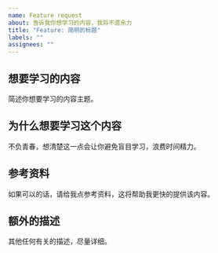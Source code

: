 ```yaml
---
name: Feature request
about: 告诉我你想学习的内容，我将不遗余力
title: "Feature: 简明的标题"
labels: ""
assignees: ""
---
```


## 想要学习的内容

简述你想要学习的内容主题。

## 为什么想要学习这个内容

不负青春，想清楚这一点会让你避免盲目学习，浪费时间精力。

## 参考资料

如果可以的话，请给我点参考资料，这将帮助我更快的提供该内容。

## 额外的描述

其他任何有关的描述，尽量详细。
